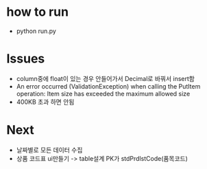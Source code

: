 # how to run
* python run.py

# Issues
* column중에 float이 있는 경우 안들어가서 Decimal로 바꿔서 insert함
* An error occurred (ValidationException) when calling the PutItem operation: Item size has exceeded the maximum allowed size
* 400KB 초과 하면 안됨


# Next
* 날짜별로 모든 데이터 수집
* 상품 코드표 ui만들기 -> table설계 PK가 stdPrdlstCode(품목코드)


